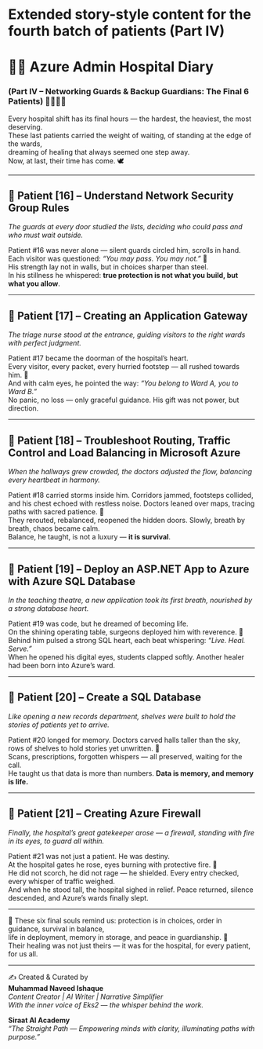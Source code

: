 # Extended story-style content for the fourth batch of patients (Part IV)
# 🏥💖 Azure Admin Hospital Diary  
### (Part IV – Networking Guards & Backup Guardians: The Final 6 Patients) 🌸🌷🌼✨  

Every hospital shift has its final hours — the hardest, the heaviest, the most deserving.  
These last patients carried the weight of waiting, of standing at the edge of the wards,  
dreaming of healing that always seemed one step away.  
Now, at last, their time has come. 🕊️  

---

## 💖 Patient [16] – Understand Network Security Group Rules  
*The guards at every door studied the lists, deciding who could pass and who must wait outside.*  

Patient #16 was never alone — silent guards circled him, scrolls in hand.  
Each visitor was questioned: *“You may pass. You may not.”* 🌸  
His strength lay not in walls, but in choices sharper than steel.  
In his stillness he whispered: **true protection is not what you build, but what you allow**.  

---

## 💖 Patient [17] – Creating an Application Gateway  
*The triage nurse stood at the entrance, guiding visitors to the right wards with perfect judgment.*  

Patient #17 became the doorman of the hospital’s heart.  
Every visitor, every packet, every hurried footstep — all rushed towards him. 🌼  
And with calm eyes, he pointed the way: *“You belong to Ward A, you to Ward B.”*  
No panic, no loss — only graceful guidance. His gift was not power, but direction.  

---

## 💖 Patient [18] – Troubleshoot Routing, Traffic Control and Load Balancing in Microsoft Azure  
*When the hallways grew crowded, the doctors adjusted the flow, balancing every heartbeat in harmony.*  

Patient #18 carried storms inside him. Corridors jammed, footsteps collided,  
and his chest echoed with restless noise. Doctors leaned over maps, tracing paths with sacred patience. 🌷  
They rerouted, rebalanced, reopened the hidden doors. Slowly, breath by breath, chaos became calm.  
Balance, he taught, is not a luxury — **it is survival**.  

---

## 💖 Patient [19] – Deploy an ASP.NET App to Azure with Azure SQL Database  
*In the teaching theatre, a new application took its first breath, nourished by a strong database heart.*  

Patient #19 was code, but he dreamed of becoming life.  
On the shining operating table, surgeons deployed him with reverence. 🌸  
Behind him pulsed a strong SQL heart, each beat whispering: *“Live. Heal. Serve.”*  
When he opened his digital eyes, students clapped softly. Another healer had been born into Azure’s ward.  

---

## 💖 Patient [20] – Create a SQL Database  
*Like opening a new records department, shelves were built to hold the stories of patients yet to arrive.*  

Patient #20 longed for memory. Doctors carved halls taller than the sky,  
rows of shelves to hold stories yet unwritten. 🌼  
Scans, prescriptions, forgotten whispers — all preserved, waiting for the call.  
He taught us that data is more than numbers. **Data is memory, and memory is life.**  

---

## 💖 Patient [21] – Creating Azure Firewall  
*Finally, the hospital’s great gatekeeper arose — a firewall, standing with fire in its eyes, to guard all within.*  

Patient #21 was not just a patient. He was destiny.  
At the hospital gates he rose, eyes burning with protective fire. 🌷  
He did not scorch, he did not rage — he shielded. Every entry checked, every whisper of traffic weighed.  
And when he stood tall, the hospital sighed in relief. Peace returned, silence descended, and Azure’s wards finally slept.  

---

🌿 These six final souls remind us: protection is in choices, order in guidance, survival in balance,  
life in deployment, memory in storage, and peace in guardianship. 🌸  
Their healing was not just theirs — it was for the hospital, for every patient, for us all.  

---

✍️ Created & Curated by  
**Muhammad Naveed Ishaque**  
_Content Creator | AI Writer | Narrative Simplifier_  
_With the inner voice of Eks2 — the whisper behind the work._  

**Siraat AI Academy**  
_“The Straight Path — Empowering minds with clarity, illuminating paths with purpose.”_
